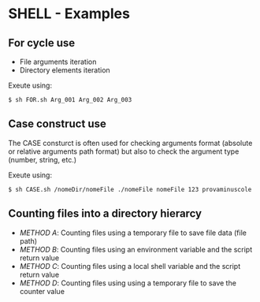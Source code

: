 # SHELL - Examples

## For cycle use
* File arguments iteration
* Directory elements iteration 

Exeute using:
```console
$ sh FOR.sh Arg_001 Arg_002 Arg_003
```

## Case construct use
The CASE consturct is often used for checking arguments format (absolute or relative arguments path format) but also to check the argument type (number, string, etc.)

Exeute using:
```console
$ sh CASE.sh /nomeDir/nomeFile ./nomeFile nomeFile 123 provaminuscole
```

## Counting files into a directory hierarcy
* _METHOD A_: Counting files using a temporary file to save file data (file path)
* _METHOD B_: Counting files using an environment variable and the script return value
* _METHOD C_: Counting files using a local shell variable and the script return value
* _METHOD D_: Counting files using using a temporary file to save the counter value

